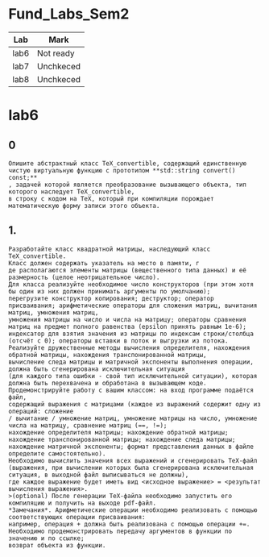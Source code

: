 # Fund_Labs_Sem2
 | Lab | Mark |
| ------ | ------ |
| lab6 | Not ready |
| lab7 | Unchkeced |
| lab8 | Unchkeced |

# lab6

## 0 

    Опишите абстрактный класс TeX_convertible, содержащий единственную чистую виртуальную функцию с прототипом **std::string convert() const;**
    , задачей которой является преобразование вызывающего объекта, тип которого наследует TeX_convertible, 
    в строку с кодом на TeX, который при компиляции порождает математическую форму записи этого объекта.

## 1. 

    Разработайте класс квадратной матрицы, наследующий класс TeX_convertible.
    Класс должен содержать указатель на место в памяти, г
    де располагаются элементы матрицы (вещественного типа данных) и её размерность (целое неотрицательное число). 
    Для класса реализуйте необходимое число конструкторов (при этом хотя бы один из них должен принимать аргументы по умолчанию); 
    перегрузите конструктор копирования; деструктор; оператор присваивания; арифметические операторы для сложения матриц, вычитания матриц, умножения матриц, 
    умножения матрицы на число и числа на матрицу; операторы сравнения матриц на предмет полного равенства (epsilon принять равным 1e-6); 
    индексатор для взятия значения из матрицы по индексам строки/столбца (отсчёт с 0); операторы вставки в поток и выгрузки из потока. 
    Реализуйте дружественные методы вычисления определителя, нахождения обратной матрицы, нахождения транспонированной матрицы, 
    вычисление следа матрицы и матричной экспоненты выполнения операции, должна быть сгенерирована исключительная ситуация 
    (для каждого типа ошибки - свой тип исключительной ситуации), которая должна быть перехвачена и обработана в вызывающем коде. 
    Продемонстрируйте работу с вашим классом: на вход программе подаётся файл, 
    содержащий выражения с матрицами (каждое из выражений содержит одну из операций: сложение 
    / вычитание / умножение матриц, умножение матрицы на число, умножение числа на матрицу, сравнение матриц (==, !=); 
    нахождение определителя матрицы; нахождение обратной матрицы; нахождение транспонированной матрицы; нахождение следа матрицы;
    нахождение матричной экспоненты; формат представления данных в файле определите самостоятельно). 
    Необходимо вычислить значения всех выражений и сгенерировать TeX-файл 
    (выражения, при вычислении которых была сгенерирована исключительная ситуация, в выходной файл выписываться не должны), 
    где каждое выражение будет иметь вид <исходное выражение> = <результат вычисления выражения>. 
    >(optional) После генерации TeX-файла необходимо запустить его компиляцию и получить на выходе pdf-файл. 
    *Замечания*. Арифметические операции необходимо реализовать с помощью соответствующих операции присваивания:
    например, операция + должна быть реализована с помощью операции +=. 
    Необходимо продемонстрировать передачу аргументов в функции по значению и по ссылке; 
    возврат объекта из функции.
